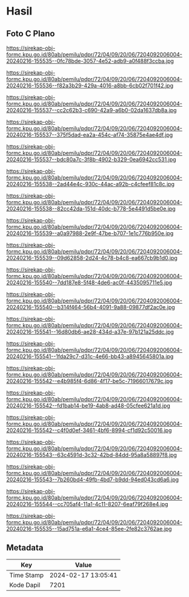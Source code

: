 # Hasil

## Foto C Plano

https://sirekap-obj-formc.kpu.go.id/80ab/pemilu/pdpr/72/04/09/20/06/7204092006004-20240216-155535--0fc78bde-3057-4e52-adb9-a0f488f3ccba.jpg

https://sirekap-obj-formc.kpu.go.id/80ab/pemilu/pdpr/72/04/09/20/06/7204092006004-20240216-155536--f82a3b29-429a-4016-a8bb-6cb02f701f42.jpg

https://sirekap-obj-formc.kpu.go.id/80ab/pemilu/pdpr/72/04/09/20/06/7204092006004-20240216-155537--cc2c62b3-c690-42a9-a6b0-02da1637db8a.jpg

https://sirekap-obj-formc.kpu.go.id/80ab/pemilu/pdpr/72/04/09/20/06/7204092006004-20240216-155537--375f5dad-ea2a-454c-af74-35875e4ae4df.jpg

https://sirekap-obj-formc.kpu.go.id/80ab/pemilu/pdpr/72/04/09/20/06/7204092006004-20240216-155537--bdc80a7c-3f8b-4902-b329-0ea6942cc531.jpg

https://sirekap-obj-formc.kpu.go.id/80ab/pemilu/pdpr/72/04/09/20/06/7204092006004-20240216-155538--2ad44e4c-930c-44ac-a92b-c4cfeef81c8c.jpg

https://sirekap-obj-formc.kpu.go.id/80ab/pemilu/pdpr/72/04/09/20/06/7204092006004-20240216-155538--82cc42da-151d-40dc-b778-5e4491d5be0e.jpg

https://sirekap-obj-formc.kpu.go.id/80ab/pemilu/pdpr/72/04/09/20/06/7204092006004-20240216-155539--a0a97988-2e9f-47be-b707-1e1c776b950e.jpg

https://sirekap-obj-formc.kpu.go.id/80ab/pemilu/pdpr/72/04/09/20/06/7204092006004-20240216-155539--09d62858-2d24-4c78-b4c8-ea667cb9b1d0.jpg

https://sirekap-obj-formc.kpu.go.id/80ab/pemilu/pdpr/72/04/09/20/06/7204092006004-20240216-155540--7dd187e8-5f48-4de6-ac0f-4435095711e5.jpg

https://sirekap-obj-formc.kpu.go.id/80ab/pemilu/pdpr/72/04/09/20/06/7204092006004-20240216-155540--b314f464-56b4-4091-9a88-09877df2ac0e.jpg

https://sirekap-obj-formc.kpu.go.id/80ab/pemilu/pdpr/72/04/09/20/06/7204092006004-20240216-155541--16d80db6-ae28-434d-a37e-97b121a25ddc.jpg

https://sirekap-obj-formc.kpu.go.id/80ab/pemilu/pdpr/72/04/09/20/06/7204092006004-20240216-155541--1fda29c7-d31c-4e66-bb43-a8945645801a.jpg

https://sirekap-obj-formc.kpu.go.id/80ab/pemilu/pdpr/72/04/09/20/06/7204092006004-20240216-155542--e4b985f4-6d86-4f17-be5c-71966017679c.jpg

https://sirekap-obj-formc.kpu.go.id/80ab/pemilu/pdpr/72/04/09/20/06/7204092006004-20240216-155542--fd1bab14-be19-4ab8-ad48-05cfee621a1d.jpg

https://sirekap-obj-formc.kpu.go.id/80ab/pemilu/pdpr/72/04/09/20/06/7204092006004-20240216-155542--c4f0d0ef-3461-4bf6-8994-cf1d92c50016.jpg

https://sirekap-obj-formc.kpu.go.id/80ab/pemilu/pdpr/72/04/09/20/06/7204092006004-20240216-155543--63c4591d-3c32-42bd-84dd-95a8a58897f8.jpg

https://sirekap-obj-formc.kpu.go.id/80ab/pemilu/pdpr/72/04/09/20/06/7204092006004-20240216-155543--7b260bd4-49fb-4bd7-b9dd-94ed043cd6a6.jpg

https://sirekap-obj-formc.kpu.go.id/80ab/pemilu/pdpr/72/04/09/20/06/7204092006004-20240216-155544--cc705af4-11a1-4c11-8207-6eaf79f268e4.jpg

https://sirekap-obj-formc.kpu.go.id/80ab/pemilu/pdpr/72/04/09/20/06/7204092006004-20240216-155535--15ad751a-e6a1-4ce4-85ee-2fe82c3762ae.jpg


## Metadata

| Key        | Value               |
| ---------- | ------------------- |
| Time Stamp | 2024-02-17 13:05:41 |
| Kode Dapil | 7201                |



